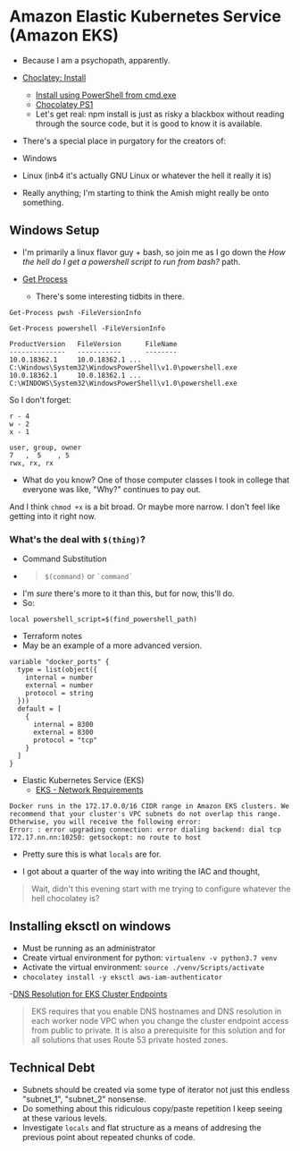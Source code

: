 # Amazon Elastic Kubernetes Service (Amazon EKS)

- Because I am a psychopath, apparently.

- [Choclatey: Install](https://chocolatey.org/install)
    - [Install using PowerShell from cmd.exe](https://chocolatey.org/courses/installation/installing?method=install-using-powershell-from-cmdexe)
    - [Chocolatey PS1](https://chocolatey.org/install.ps1)
    - Let's get real: npm install is just as risky a blackbox without reading through the source code, but it is good to know it is available.

- There's a special place in purgatory for the creators of:
- Windows
- Linux (inb4 it's actually GNU Linux or whatever the hell it really it is)
- Really anything; I'm starting to think the Amish might really be onto something.


## Windows Setup
- I'm primarily a linux flavor guy + bash, so join me as I go down the _How the hell do I get a powershell script to run from bash?_ path.

- [Get Process](https://docs.microsoft.com/en-us/powershell/module/microsoft.powershell.management/get-process?view=powershell-6)
    - There's some interesting tidbits in there.

```
Get-Process pwsh -FileVersionInfo
```
```
Get-Process powershell -FileVersionInfo

ProductVersion   FileVersion      FileName
--------------   -----------      --------
10.0.18362.1     10.0.18362.1 ... C:\Windows\System32\WindowsPowerShell\v1.0\powershell.exe
10.0.18362.1     10.0.18362.1 ... C:\WINDOWS\System32\WindowsPowerShell\v1.0\powershell.exe
```

So I don't forget:
```
r - 4
w - 2
x - 1
```
```
user, group, owner
7   ,  5    , 5
rwx, rx, rx
```
- What do you know? One of those computer classes I took in college that everyone was like, "Why?" continues to pay out.

And I think `chmod +x` is a bit broad. Or maybe more narrow. I don't feel like getting into it right now.

### What's the deal with `$(thing)`?
- Command Substitution
- > `$(command)` or `` `command` ``
- I'm _sure_ there's more to it than this, but for now, this'll do.
- So:
```
local powershell_script=$(find_powershell_path)
```

- Terraform notes
- May be an example of a more advanced version.
```
variable "docker_ports" {
  type = list(object({
    internal = number
    external = number
    protocol = string
  }))
  default = [
    {
      internal = 8300
      external = 8300
      protocol = "tcp"
    }
  ]
}

```


- Elastic Kubernetes Service (EKS)
  - [EKS - Network Requirements](https://docs.aws.amazon.com/eks/latest/userguide/network_reqs.html)

```
Docker runs in the 172.17.0.0/16 CIDR range in Amazon EKS clusters. We recommend that your cluster's VPC subnets do not overlap this range. Otherwise, you will receive the following error:
Error: : error upgrading connection: error dialing backend: dial tcp 172.17.nn.nn:10250: getsockopt: no route to host
```

- Pretty sure this is what `locals` are for.

- I got about a quarter of the way into writing the IAC and thought,
> Wait, didn't this evening start with me trying to configure whatever the hell chocolatey is?


## Installing eksctl on windows
- Must be running as an administrator
- Create virtual environment for python: `virtualenv -v python3.7 venv`
- Activate the virtual environment: `source ./venv/Scripts/activate`
- `chocolatey install -y eksctl aws-iam-authenticator`

-[DNS Resolution for EKS Cluster Endpoints](https://aws.amazon.com/blogs/compute/enabling-dns-resolution-for-amazon-eks-cluster-endpoints/)


>  EKS requires that you enable DNS hostnames and DNS resolution in each worker node VPC when you change the cluster endpoint access from public to private.  It is also a prerequisite for this solution and for all solutions that uses Route 53 private hosted zones.



## Technical Debt
- Subnets should be created via some type of iterator not just this endless "subnet_1", "subnet_2" nonsense.
- Do something about this ridiculous copy/paste repetition I keep seeing at these various levels.
- Investigate `locals` and flat structure as a means of addresing the previous point about repeated chunks of code.